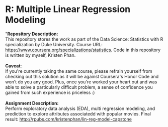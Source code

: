 # R: Multiple Linear Regression Modeling

"__Repository Description:__
<br/>
This repository stores the work as part of the Data Science: Statistics with R specialization by Duke University. Course URL: https://www.coursera.org/specializations/statistics. Code in this repository is written by myself, Kristen Phan.
<br/>
<br/>
__Caveat__: 
<br/>
If you're currently taking the same course, please refrain yourself from checking out this solution as it will be against Coursera's Honor Code and won’t do you any good. Plus, once you're worked your heart out and was able to solve a particularly difficult problem, a sense of confidence you gained from such experience is priceless :)
<br/>
<br/>
__Assignment Description:__
<br/>
Perform exploratory data analysis (EDA), multi regression modeling, and prediction to explore attributes associatedd with popular movies.
Final result: http://rpubs.com/kristenphan/lin-reg-model-capstone
